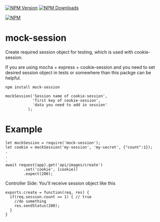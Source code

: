[![NPM Version][npm-image]][npm-url]
[![NPM Downloads][downloads-image]][downloads-url]

[![NPM][npm-download-image]][npm-url]

# mock-session
Create required session object for testing, which is used with cookie-session.

If you are using mocha + express + cookie-session and you need to set desired session object in tests or somewhere than
this packge can be helpful.

`npm install mock-session`

```
mockSession('Session name of cookie-session',    
            'first key of cookie-session',      
            'data you need to add in session'     
          );
```


# Example
```
let mockSession = require('mock-session');
let cookie = mockSession('my-session', 'my-secret', {"count":1});   
.
.
.
await request(app).get('api/images/create')
        .set('cookie', [cookie])
        .expect(200);
```

Controller Side:
  You'll receive session object like this

```
exports.create = function(req, res) {         
  if(req.session.count == 1) { // true                      
    //do something                
    res.sendStatus(200);                    
  }
}
```

[npm-image]: https://img.shields.io/npm/v/mock-session.svg
[npm-url]: https://www.npmjs.com/package/mock-session
[npm-download-image]: https://nodei.co/npm/mock-session.png?downloads=true&downloadRank=true
[downloads-image]: https://img.shields.io/npm/dm/mock-session.svg
[downloads-url]: https://www.npmjs.com/package/mock-session
